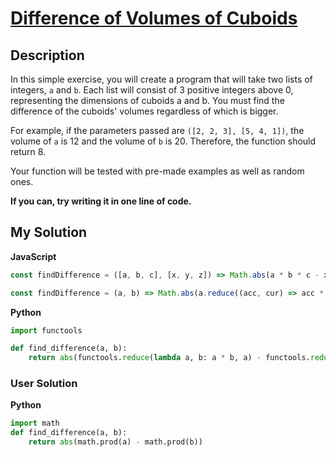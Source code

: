 # [Difference of Volumes of Cuboids](https://www.codewars.com/kata/58cb43f4256836ed95000f97)

## Description

In this simple exercise, you will create a program that will take two lists of integers, `a` and `b`. Each list will consist of 3 positive integers above 0, representing the dimensions of cuboids a and b. You must find the difference of the cuboids' volumes regardless of which is bigger.

For example, if the parameters passed are `([2, 2, 3], [5, 4, 1])`, the volume of `a` is 12 and the volume of `b` is 20. Therefore, the function should return 8.

Your function will be tested with pre-made examples as well as random ones.

**If you can, try writing it in one line of code.**

## My Solution

**JavaScript**

```js
const findDifference = ([a, b, c], [x, y, z]) => Math.abs(a * b * c - x * y * z);
```

```js
const findDifference = (a, b) => Math.abs(a.reduce((acc, cur) => acc * cur) - b.reduce((acc, cur) => acc * cur));
```

**Python**

```py
import functools

def find_difference(a, b):
    return abs(functools.reduce(lambda a, b: a * b, a) - functools.reduce(lambda a, b: a * b, b))
```

### User Solution

**Python**

```py
import math
def find_difference(a, b):
    return abs(math.prod(a) - math.prod(b))
```
